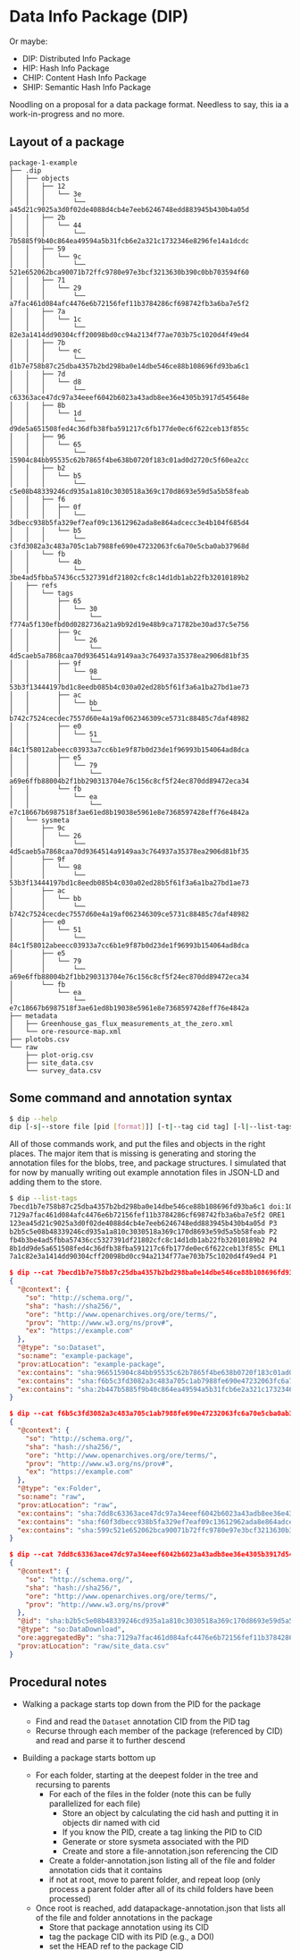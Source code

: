 # Data Info Package (DIP)

Or maybe:

- DIP: Distributed Info Package
- HIP: Hash Info Package
- CHIP: Content Hash Info Package
- SHIP: Semantic Hash Info Package

Noodling on a proposal for a data package format. Needless to say, this ia a work-in-progress and no more.

## Layout of a package

```
package-1-example
├── .dip
│   ├── objects
│   │   ├── 12
│   │   │   └── 3e
│   │   │       └── a45d21c9025a3d0f02de4088d4cb4e7eeb6246748edd883945b430b4a05d
│   │   ├── 2b
│   │   │   └── 44
│   │   │       └── 7b5885f9b40c864ea49594a5b31fcb6e2a321c1732346e8296fe14a1dcdc
│   │   ├── 59
│   │   │   └── 9c
│   │   │       └── 521e652062bca90071b72ffc9780e97e3bcf3213630b390c0bb703594f60
│   │   ├── 71
│   │   │   └── 29
│   │   │       └── a7fac461d084afc4476e6b72156fef11b3784286cf698742fb3a6ba7e5f2
│   │   ├── 7a
│   │   │   └── 1c
│   │   │       └── 82e3a1414dd90304cff20098bd0cc94a2134f77ae703b75c1020d4f49ed4
│   │   ├── 7b
│   │   │   └── ec
│   │   │       └── d1b7e758b87c25dba4357b2bd298ba0e14dbe546ce88b108696fd93ba6c1
│   │   ├── 7d
│   │   │   └── d8
│   │   │       └── c63363ace47dc97a34eeef6042b6023a43adb8ee36e4305b3917d545648e
│   │   ├── 8b
│   │   │   └── 1d
│   │   │       └── d9de5a651508fed4c36dfb38fba591217c6fb177de0ec6f622ceb13f855c
│   │   ├── 96
│   │   │   └── 65
│   │   │       └── 15904c84bb95535c62b7865f4be638b0720f183c01ad0d2720c5f60ea2cc
│   │   ├── b2
│   │   │   └── b5
│   │   │       └── c5e08b48339246cd935a1a810c3030518a369c170d8693e59d5a5b58feab
│   │   ├── f6
│   │   │   ├── 0f
│   │   │   │   └── 3dbecc938b5fa329ef7eaf09c13612962ada8e864adcecc3e4b104f685d4
│   │   │   └── b5
│   │   │       └── c3fd3082a3c483a705c1ab7988fe690e47232063fc6a70e5cba0ab37968d
│   │   └── fb
│   │       └── 4b
│   │           └── 3be4ad5fbba57436cc5327391df21802cfc8c14d1db1ab22fb32010189b2
│   ├── refs
│   │   └── tags
│   │       ├── 65
│   │       │   └── 30
│   │       │       └── f774a5f130efbd0d0282736a21a9b92d19e48b9ca71782be30ad37c5e756
│   │       ├── 9c
│   │       │   └── 26
│   │       │       └── 4d5caeb5a7868caa70d9364514a9149aa3c764937a35378ea2906d81bf35
│   │       ├── 9f
│   │       │   └── 98
│   │       │       └── 53b3f13444197bd1c8eedb085b4c030a02ed28b5f61f3a6a1ba27bd1ae73
│   │       ├── ac
│   │       │   └── bb
│   │       │       └── b742c7524cecdec7557d60e4a19af062346309ce5731c88485c7daf48982
│   │       ├── e0
│   │       │   └── 51
│   │       │       └── 84c1f58012abeecc03933a7cc6b1e9f87b0d23de1f96993b154064ad8dca
│   │       ├── e5
│   │       │   └── 79
│   │       │       └── a69e6ffb88004b2f1bb290313704e76c156c8cf5f24ec870dd89472eca34
│   │       └── fb
│   │           └── ea
│   │               └── e7c18667b6987518f3ae61ed8b19038e5961e8e7368597428eff76e4842a
│   └── sysmeta
│       ├── 9c
│       │   └── 26
│       │       └── 4d5caeb5a7868caa70d9364514a9149aa3c764937a35378ea2906d81bf35
│       ├── 9f
│       │   └── 98
│       │       └── 53b3f13444197bd1c8eedb085b4c030a02ed28b5f61f3a6a1ba27bd1ae73
│       ├── ac
│       │   └── bb
│       │       └── b742c7524cecdec7557d60e4a19af062346309ce5731c88485c7daf48982
│       ├── e0
│       │   └── 51
│       │       └── 84c1f58012abeecc03933a7cc6b1e9f87b0d23de1f96993b154064ad8dca
│       ├── e5
│       │   └── 79
│       │       └── a69e6ffb88004b2f1bb290313704e76c156c8cf5f24ec870dd89472eca34
│       └── fb
│           └── ea
│               └── e7c18667b6987518f3ae61ed8b19038e5961e8e7368597428eff76e4842a
├── metadata
│   ├── Greenhouse_gas_flux_measurements_at_the_zero.xml
│   └── ore-resource-map.xml
├── plotobs.csv
└── raw
    ├── plot-orig.csv
    ├── site_data.csv
    └── survey_data.csv
```

## Some command and annotation syntax

```sh
$ dip --help
dip [-s|--store file [pid [format]]] [-t|--tag cid tag] [-l|--list-tags] [-o|--list-objects] [-c|--cat cid] [-m|--meta pid] [-i|--init]
```

All of those commands work, and put the files and objects in the right places. The major item that is missing is
generating and storing the annotation files for the blobs, tree, and package structures. I simulated that for now 
by manually writing out example annotation files in JSON-LD and adding them to the store.

```sh
$ dip --list-tags
7becd1b7e758b87c25dba4357b2bd298ba0e14dbe546ce88b108696fd93ba6c1 doi:10.18738/XYZ
7129a7fac461d084afc4476e6b72156fef11b3784286cf698742fb3a6ba7e5f2 ORE1
123ea45d21c9025a3d0f02de4088d4cb4e7eeb6246748edd883945b430b4a05d P3
b2b5c5e08b48339246cd935a1a810c3030518a369c170d8693e59d5a5b58feab P2
fb4b3be4ad5fbba57436cc5327391df21802cfc8c14d1db1ab22fb32010189b2 P4
8b1dd9de5a651508fed4c36dfb38fba591217c6fb177de0ec6f622ceb13f855c EML1
7a1c82e3a1414dd90304cff20098bd0cc94a2134f77ae703b75c1020d4f49ed4 P1
```

```json
$ dip --cat 7becd1b7e758b87c25dba4357b2bd298ba0e14dbe546ce88b108696fd93ba6c1
{
  "@context": {
    "so": "http://schema.org/",
    "sha": "hash://sha256/",
    "ore": "http://www.openarchives.org/ore/terms/",
    "prov": "http://www.w3.org/ns/prov#",
    "ex": "https://example.com"
  },
  "@type": "so:Dataset",
  "so:name": "example-package",
  "prov:atLocation": "example-package",
  "ex:contains": "sha:966515904c84bb95535c62b7865f4be638b0720f183c01ad0d2720c5f60ea2cc",
  "ex:contains": "sha:f6b5c3fd3082a3c483a705c1ab7988fe690e47232063fc6a70e5cba0ab37968d",
  "ex:contains": "sha:2b447b5885f9b40c864ea49594a5b31fcb6e2a321c1732346e8296fe14a1dcdc"
}
```

```json
$ dip --cat f6b5c3fd3082a3c483a705c1ab7988fe690e47232063fc6a70e5cba0ab37968d
{
  "@context": {
    "so": "http://schema.org/",
    "sha": "hash://sha256/",
    "ore": "http://www.openarchives.org/ore/terms/",
    "prov": "http://www.w3.org/ns/prov#",
    "ex": "https://example.com"
  },
  "@type": "ex:Folder",
  "so:name": "raw",
  "prov:atLocation": "raw",
  "ex:contains": "sha:7dd8c63363ace47dc97a34eeef6042b6023a43adb8ee36e4305b3917d545648e",
  "ex:contains": "sha:f60f3dbecc938b5fa329ef7eaf09c13612962ada8e864adcecc3e4b104f685d4",
  "ex:contains": "sha:599c521e652062bca90071b72ffc9780e97e3bcf3213630b390c0bb703594f60"
}
```

```json
$ dip --cat 7dd8c63363ace47dc97a34eeef6042b6023a43adb8ee36e4305b3917d545648e
{
  "@context": {
    "so": "http://schema.org/",
    "sha": "hash://sha256/",
    "ore": "http://www.openarchives.org/ore/terms/",
    "prov": "http://www.w3.org/ns/prov#"
  },
  "@id": "sha:b2b5c5e08b48339246cd935a1a810c3030518a369c170d8693e59d5a5b58feab",
  "@type": "so:DataDownload",
  "ore:aggregatedBy": "sha:7129a7fac461d084afc4476e6b72156fef11b3784286cf698742fb3a6ba7e5f2",
  "prov:atLocation": "raw/site_data.csv"
}
```

## Procedural notes

- Walking a package starts top down from the PID for the package
    - Find and read the `Dataset` annotation CID from the PID tag
    - Recurse through each member of the package (referenced by CID) and read and parse it to further descend

- Building a package starts bottom up
    - For each folder, starting at the deepest folder in the tree and recursing to parents
        - For each of the files in the folder (note this can be fully parallelized for each file)
            - Store an object by calculating the cid hash and putting it in objects dir named with cid
            - If you know the PID, create a tag linking the PID to CID
            - Generate or store sysmeta associated with the PID
            - Create and store a file-annotation.json referencing the CID
        - Create a folder-annotation.json listing all of the file and folder annotation cids that it contains
        - if not at root, move to parent folder, and repeat loop (only process a parent folder after all of its child folders have been processed)
    - Once root is reached, add datapackage-annotation.json that lists all of the file and folder annotations in the package
        - Store that package annotation using its CID
        - tag the package CID with its PID (e.g., a DOI)
        - set the HEAD ref to the package CID


